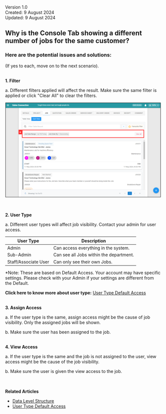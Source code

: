 Version 1.0<br>
Created: 9 August 2024<br>
Updated: 9 August 2024<br>
## Why is the Console Tab showing a different number of jobs for the same customer?

### Here are the potential issues and solutions:
(If yes to each, move on to the next scenario).<br><br>

**1. Filter**<br>

a. Different filters applied will affect the result. Make sure the same filter is applied or click "Clear All" to clear the filters.<br>

   <p align="center">
      <img src="img2/Different_Number_Jobs_For_Same_Customer_Step_1a.png" alt="Different Number Jobs for Same Customer Step 1a">
   </p>
   <br>
    
**2. User Type**<br>
  
a. Different user types will affect job visibility. Contact your admin for user access.<br>

   | User Type | Description |
   |-----------|-------------|
   | Admin | Can access everything in the system. |
   | Sub-Admin | Can see all Jobs within the department. |
   | Staff/Associate User | Can only see their own Jobs. |
   
   *Note: These are based on Default Access. Your account may have specific settings. Please check with your Admin if your settings are different from the Default.<br>
   
   **Click here to know more about user type:** [User Type Default Access](User_Types_Default_Access.md)<br>
   <br>
     
**3. Assign Access**<br>

   a. If the user type is the same, assign access might be the cause of job visibility. Only the assigned jobs will be shown.<br>

   b. Make sure the user has been assigned to the job.<br><br>

**4. View Access**<br>

   a. If the user type is the same and the job is not assigned to the user, view access might be the cause of the job visibility.<br>

   b. Make sure the user is given the view access to the job.
<br><br><br>

**Related Articles**<br>
- [Data Level Structure](Data_Level_Structure.md)
- [User Type Default Access](User_Types_Default_Access.md)
  
<!-- [Link Text](https://salesconnection.github.io/Sales-Connection-Support/Different_Number_Jobs_For_Same_Customer.html) -->
